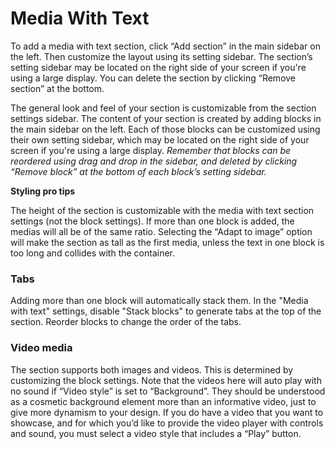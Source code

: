 # Media With Text

To add a media with text section, click “Add section” in the main sidebar on the left. Then customize the layout using its setting sidebar. The section’s setting sidebar may be located on the right side of your screen if you're using a large display. You can delete the section by clicking “Remove section” at the bottom.

The general look and feel of your section is customizable from the section settings sidebar. The content of your section is created by adding blocks in the main sidebar on the left. Each of those blocks can be customized using their own setting sidebar, which may be located on the right side of your screen if you're using a large display. *Remember that blocks can be reordered using drag and drop in the sidebar, and deleted by clicking “Remove block” at the bottom of each block’s setting sidebar.*

**Styling pro tips**

The height of the section is customizable with the media with text section settings (not the block settings). If more than one block is added, the medias will all be of the same ratio. Selecting the “Adapt to image” option will make the section as tall as the first media, unless the text in one block is too long and collides with the container.

### Tabs

Adding more than one block will automatically stack them. In the "Media with text" settings, disable "Stack blocks" to generate tabs at the top of the section. Reorder blocks to change the order of the tabs.

### Video media

The section supports both images and videos. This is determined by customizing the block settings. Note that the videos here will auto play with no sound if “Video style” is set to “Background”. They should be understood as a cosmetic background element more than an informative video, just to give more dynamism to your design. If you do have a video that you want to showcase, and for which you’d like to provide the video player with controls and sound, you must select a video style that includes a “Play” button.
